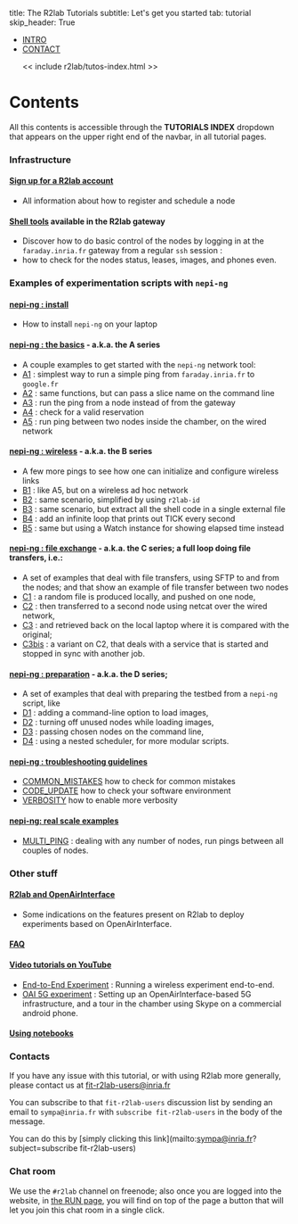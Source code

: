 title: The R2lab Tutorials
subtitle: Let's get you started
tab: tutorial
skip_header: True

<script src="https://cdnjs.cloudflare.com/ajax/libs/jsdiff/3.2.0/diff.min.js"></script>
<script src="/assets/r2lab/open-tab.js"></script>
<script src="/assets/r2lab/r2lab-diff.js"></script>
<style>@import url("/assets/r2lab/r2lab-diff.css")</style>


<ul class="nav nav-tabs nav-fill" role="tablist">
  <li class="nav-item">
   <a class="nav-link active" href="#INTRO">INTRO</a> </li>
  <li class="nav-item">
   <a class="nav-link" href="#CONTACT">CONTACT</a></li>

  << include r2lab/tutos-index.html >>
</ul>

<div id="contents" class="tab-content" markdown="1">

<!------------ INTRO ------------>
<div id="INTRO" class="tab-pane fade show active" markdown="1">

# Contents

All this contents is accessible through the **TUTORIALS INDEX**
dropdown that appears on the upper right end of the navbar, in all
tutorial pages.

### Infrastructure

#### [Sign up for a R2lab account](tuto-010-registration.md)

*  All information about how to register and schedule a node

#### [Shell tools](tuto-020-shell-tools.md) available in the R2lab gateway

*  Discover how to do basic control of the nodes by logging in at the
  `faraday.inria.fr` gateway from a regular `ssh` session :
* how to check for the nodes status, leases, images, and phones even.

### Examples of experimentation scripts with `nepi-ng`

#### [nepi-ng : install](tuto-030-nepi-ng-install.md)

* How to install `nepi-ng` on your laptop

#### [nepi-ng : the basics](tuto-040-A-ping.md) - a.k.a. the **A** series

* A couple examples to get started with the `nepi-ng` network tool:
* [A1](tuto-040-A-ping.md#A1) : simplest way to run a simple ping from `faraday.inria.fr` to `google.fr`
* [A2](tuto-040-A-ping.md#A2) : same functions, but can pass a slice name on the command line
* [A3](tuto-040-A-ping.md#A3) : run the ping from a node instead of from the gateway
* [A4](tuto-040-A-ping.md#A4) : check for a valid reservation
* [A5](tuto-040-A-ping.md#A5) : run ping between two nodes inside the chamber, on the wired network

#### [nepi-ng : wireless](tuto-050-B-wireless.md) - a.k.a. the **B** series

*  A few more pings to see how one can initialize and configure wireless links
* [B1](tuto-050-B-wireless.md#B1) : like A5, but on a wireless ad hoc network
* [B2](tuto-050-B-wireless.md#B2) : same scenario, simplified by using `r2lab-id`
* [B3](tuto-050-B-wireless.md#B3) : same scenario, but extract all the shell code in a single external file
* [B4](tuto-050-B-wireless.md#B4) : add an infinite loop that prints out TICK every second
* [B5](tuto-050-B-wireless.md#B5) : same but using a Watch instance for showing elapsed time instead

#### [nepi-ng : file exchange](tuto-060-C-files.md) - a.k.a. the **C** series; a full loop doing file transfers, i.e.:

* A set of examples that deal with file transfers, using SFTP to and from the nodes; and that show an example of file transfer between two nodes
* [C1](tuto-060-C-files.md#C1) : a random file is produced locally, and pushed on one node,
* [C2](tuto-060-C-files.md#C2) : then transferred to a second node using netcat over the wired network,
* [C3](tuto-060-C-files.md#C3) : and retrieved back on the local laptop where it is compared with the original;
* [C3bis](tuto-060-C-files.md#C3bis) : a variant on C2, that deals with a service that is started and stopped in sync with another job.


#### [nepi-ng : preparation](tuto-070-D-prep.md) - a.k.a. the **D** series;

* A set of examples that deal with preparing the testbed from a `nepi-ng` script, like
* [D1](tuto-070-D-prep.md#D1) : adding a command-line option to load images,
* [D2](tuto-070-D-prep.md#D2) : turning off unused nodes while loading images,
* [D3](tuto-070-D-prep.md#D3) : passing chosen nodes on the command line,
* [D4](tuto-070-D-prep.md#D4) : using a nested scheduler, for more modular scripts.

#### [nepi-ng : troubleshooting guidelines](tuto-110-troubleshooting.md)

* [COMMON_MISTAKES](tuto-110-troubleshooting.md#COMMON_MISTAKES) how to check for common mistakes
* [CODE_UPDATE](tuto-110-troubleshooting.md#CODE_UPDATE) how to check your software environment
* [VERBOSITY](tuto-110-troubleshooting.md#VERBOSITY) how to enable more verbosity

#### [nepi-ng: real scale examples](tuto-120-real-scale.md)

* [MULTI_PING](tuto-120-real-scale.md#MULTI_PING) : dealing with any
  number of nodes, run pings between all couples of nodes.

### Other stuff

#### [R2lab and OpenAirInterface](tuto-130-5g.md)

* Some indications on the features present on R2lab to deploy experiments based on OpenAirInterface.

#### [FAQ](tuto-140-faq.md)

#### [Video tutorials on YouTube](tuto-150-youtube.md)

  * [End-to-End Experiment](tuto-150-youtube.md#AOA) : Running a wireless
    experiment end-to-end.
  * [OAI 5G experiment](tuto-150-youtube.md#OAI) : Setting up an
    OpenAirInterface-based 5G infrastructure, and a tour in the
    chamber using Skype on a commercial android phone.

#### [Using notebooks](tuto-16-notebooks.md)

</div>

<!------------ CONTACT ------------>
<div id="CONTACT" class="tab-pane fade" markdown="1">

### Contacts

If you have any issue with this tutorial, or with using R2lab more
generally, please contact us at
[fit-r2lab-users@inria.fr](mailto:fit-r2lab-users@inria.fr)

You can subscribe to that `fit-r2lab-users` discussion list by sending
an email to `sympa@inria.fr` with `subscribe fit-r2lab-users` in the
body of the message.

You can do this by
[simply clicking this link](mailto:sympa@inria.fr?subject=subscribe fit-r2lab-users)


### Chat room

We use the `#r2lab` channel on freenode; also once you are logged into
the website, in [the RUN page](/run.md), you will find on top of the page a
button that will let you join this chat room in a single click.

</div>

</div> <!-- end div contents -->
